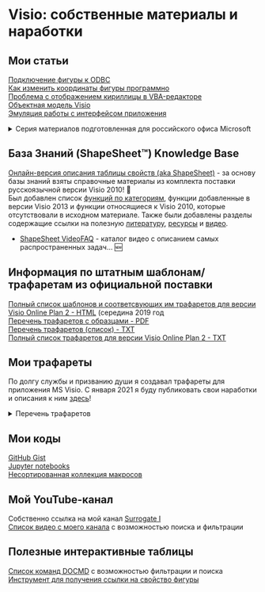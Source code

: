 # Visio: собственные материалы и наработки
## Мои статьи
[Подключение фигуры к ODBC](https://surrogate-tm.github.io/own/ODBC.pdf)    
[Как изменить координаты фигуры программно](https://visio-tricks.gitbook.io/workspace/kak-izmenit-koordinaty-figury-programmno)    
[Проблема с отображением кириллицы в VBA-редакторе](https://visio-tricks.gitbook.io/workspace/cyrillic_text_broken)    
[Объектная модель Visio](https://visio-tricks.gitbook.io/workspace/obektnaya-model-visio)    
[Эмуляция работы с интерфейсом приложения](https://visio-tricks.gitbook.io/workspace/emulyaciya-raboty-s-interfeisom-prilozheniya)    
<details>
  <summary>Серия материалов подготовленная для российского офиса Microsoft</summary>
  
  [Как оптимизировать рабочее пространство в окне документа Visio](https://rus-visio-blog-archive.github.io/2017/01/12/kak-optimizirovat-rabochee-prostranstvo-v-okne-dokumenta-visio.htm)   
  [Основные элементы окна Visio с ленточным интерфейсом](https://rus-visio-blog-archive.github.io/2017/01/18/osnovnye-jelementy-okna-visio-s-lentochnym-interfejsom.htm)   
  [Видео: Новые возможности Visio 2016](https://rus-visio-blog-archive.github.io/2017/01/24/video-novye-vozmozhnosti-visio-2016.htm)   
  [Зачем нужна вкладка Разработчик?](https://rus-visio-blog-archive.github.io/2017/03/01/zachem-nuzhna-vkladka-razrabotchik.htm)    
  [Видео: Трафарет документа](https://rus-visio-blog-archive.github.io/2017/03/06/trafaret-dokumenta.htm)    
  [Видео: Вкладка «Разработчик»](https://rus-visio-blog-archive.github.io/2017/03/13/video-vkladka-razrabotchik.htm)    
  [Видео: Tips&Tricks. Увеличение рабочей области документа](https://rus-visio-blog-archive.github.io/2017/03/20/video-tipstricks-uvelichenie-rabochej-oblasti-dokumenta.htm)    
  [Видео: Visio 2016. Дополнительное окно «Проводник документа»](https://rus-visio-blog-archive.github.io/2017/04/03/provodnik-dokumenta.htm)    
  [Наборы элементов (трафареты) в Visio](https://rus-visio-blog-archive.github.io/2017/04/07/nabory-jelementov-v-visio.htm)   
  [Все, что нужно знать о соединительных линиях Visio](https://rus-visio-blog-archive.github.io/2018/02/07/vse-o-soedinitelnyh-liniyah.htm) (перевод статьи)   
  [Быстрый доступ к Visio Online](https://rus-visio-blog-archive.github.io/2018/02/26/dostup-k-visio-online.htm) (перевод статьи)   
  [Общий доступ к документам в Visio для всех](https://rus-visio-blog-archive.github.io/2018/02/27/obschy-dostup-k-documentam-v-visio-dlya-vseh.htm) (перевод статьи)   
  [Что еще полезно знать о соединительных линиях](https://rus-visio-blog-archive.github.io/2018/03/26/esche-o-soedinitelnyh-liniyah.htm)    
  [Создание пользовательских наборов элементов](https://rus-visio-blog-archive.github.io/2018/04/10/sozdanie_polzovatelskih_naborov_elementov.htm)    
  [О добавлении визуализаций Visio в отчеты Power BI](https://rus-visio-blog-archive.github.io/2018/04/16/dobavlenie_visualizacii_visio_v_otchet_powerbi.htm)    
  [Таблица свойств (aka ShapeSheet) – ключевая особенность Microsoft Visio](https://rus-visio-blog-archive.github.io/2018/05/21/shapesheet-intro.htm)
  [Пользовательские шаблоны документов](https://rus-visio-blog-archive.github.io/2018/05/31/custom-templates-1.htm)    
  [Применение полей в MS Visio](https://rus-visio-blog-archive.github.io/2018/06/06/fields.htm)    
  [Надстройка обратная разработка баз данны (DBRE)](https://rus-visio-blog-archive.github.io/2018/06/09/dbre.htm) (перевод статьи)    
  [Многостраничные документы в MS Visio](https://rus-visio-blog-archive.github.io/2018/06/20/multipage.htm)    
  [Совместная работа с файлами Visio в приложении Microsoft Teams](https://rus-visio-blog-archive.github.io/2018/06/22/visio-and-ms-teams.htm) (перевод статьи)   
  [MS Visio - удобное средство для создания схем](https://rus-visio-blog-archive.github.io/2018/70/40/over9000.htm)   
  <!--- Here's my comment --->
  ---
  <!--- [MS Visio. Удобный инструмент для создантия схем](https://www.youtube.com/watch?v=PaELDyYX_Aw) (доклад о MS Visio на VII ежегодной конференции MS Project)--->   
  <!--- [MS Visio. Сделайте ваши проекты более наглядными](https://www.youtube.com/watch?v=SJZag89T764) (доклад о MS Visio на VIII ежегодной конференции MS Project)--->   
  [Вебинар Visio для IT специалистов](https://www.youtube.com/watch?v=eYvQXiqaMi0) (вебинар для клиентов M$FT из стран СНГ)     
</details>
 
## База Знаний (ShapeSheet™) Knowledge Base
[Онлайн-версия описания таблицы свойств (aka ShapeSheet)](https://shapesheet-kb.github.io/) - за основу базы знаний взяты справочные материалы из комплекта поставки русскоязычной версии Visio 2010! 📖     
Был добавлен список [функций по категориям](https://shapesheet-kb.github.io/ru/pages/Visio%202010%20%D0%A1%D0%BF%D0%B8%D1%81%D0%BE%D0%BA%20%D1%84%D1%83%D0%BD%D0%BA%D1%86%D0%B8%D0%B9%20%D0%BF%D0%BE%20%D0%BA%D0%B0%D1%82%D0%B5%D0%B3%D0%BE%D1%80%D0%B8%D1%8F%D0%BC.htm), функции добавленные в версии Visio 2013 и функции относящиеся к Visio 2010, которые отсутствовали в исходном материале. Также были добавлены разделы содержащие ссылки на полезную [литературу](https://shapesheet-kb.github.io/ru/pages/Read.htm), [ресурсы](https://shapesheet-kb.github.io/ru/pages/Links.htm) и [видео](https://shapesheet-kb.github.io/ru/pages/Videos.htm).
- [ShapeSheet VideoFAQ](https://surrogate-tm.github.io/video-faq/faq.html) - каталог видео с описанием самых распространенных задач… :new:     

## Информация по штатным шаблонам/трафаретам из официальной поставки
[Полный список шаблонов и соответсвующих им трафаретов для версии Visio Online Plan 2 - HTML](https://surrogate-tm.github.io/helpful/VisioTemplates_Stats.htm) (середина 2019 год    
[Перечень трафаретов с образцами - PDF](https://surrogate-tm.github.io/own/VisioProfessionalMastersList.pdf)   
[Перечень трафаретов (список) - TXT](https://surrogate-tm.github.io/own/Masters_List.txt)    
[Полный список трафаретов для версии Visio Online Plan 2 - TXT](https://surrogate-tm.github.io/own/VisioProfessionalMastersList.txt)   

## Мои трафареты
По долгу службы и призванию души я создавал трафареты для приложения MS Visio. С января 2021 я буду публиковать свои наработки и описания к ним [здесь](https://surrogate-tm.gitbook.io/my-stencils/)!   
<details>
  <summary>Перечень трафаретов</summary>
  
  [Трафареты СПДС](https://surrogate-tm.gitbook.io/my-stencils/spds/spds)   
  [Трафарет ГОСТ 21.101-97](https://surrogate-tm.gitbook.io/my-stencils/spds/nabor-elementov-gost-21.101-97)  
  [Трафарет для схемы расположения оборудования в шкафу](https://surrogate-tm.gitbook.io/my-stencils/racks/trafaret-dlya-skhemy-raspolozheniya-oborudovaniya-v-shkafu)    
  [Stencil for create rack diagram](https://surrogate-tm.gitbook.io/my-stencils/racks/stencil-for-create-rack-diagram)    
  [Трафарет MS Visio для создания однолинейных схем](https://surrogate-tm.gitbook.io/my-stencils/other/trafaret-ms-visio-dlya-sozdaniya-odnolineinykh-skhem)    
</details>

## Мои коды
[GitHub Gist](https://gist.github.com/Surrogate-TM)    
[Jupyter notebooks](https://github.com/Surrogate-TM/surrogate-tm.github.io/tree/master/jupyterlab/)    
[Несортированная коллекция макросов](https://github.com/Surrogate-TM/surrogate-tm.github.io/tree/master/own/macro)

## Мой YouTube-канал
Собственно ссылка на мой канал [Surrogate I](https://www.youtube.com/channel/UCknAtNBhSwX_mDMmVdOhbaA/videos)    
[Список видео с моего канала](https://surrogate-tm.github.io/video-faq/myvideos.htm) с возможностью поиска и фильтрации

## Полезные интерактивные таблицы
[Список команд DOCMD](https://surrogate-tm.github.io/surrogate/DOCMD.htm) с возможностью фильтрации и поиска    
[Инструмент для получения ссылки на свойство фигуры](https://surrogate-tm.github.io/snippets/shapesheet_ru.html)

